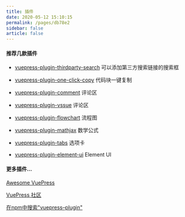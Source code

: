 ```yaml
---
title: 插件
date: 2020-05-12 15:10:15
permalink: /pages/db78e2
sidebar: false
article: false
---
```


#### 推荐几款插件

* [vuepress-plugin-thirdparty-search](https://github.com/zhangxiansheng123/vuepress-plugin-thirdparty-search) 可以添加第三方搜索链接的搜索框

* [vuepress-plugin-one-click-copy](https://www.npmjs.com/package/vuepress-plugin-one-click-copy) 代码块一键复制

* [vuepress-plugin-comment](https://github.com/dongyuanxin/vuepress-plugin-comment) 评论区
* [vuepress-plugin-vssue](https://vssue.js.org/) 评论区

* [vuepress-plugin-flowchart](https://flowchart.vuepress.ulivz.com/) 流程图

* [vuepress-plugin-mathjax](https://vuepress.github.io/zh/plugins/mathjax/) 数学公式

* [vuepress-plugin-tabs](https://superbiger.github.io/vuepress-plugin-tabs/) 选项卡

* [vuepress-plugin-element-ui](https://lq782655835.github.io/vuepress-plugin-element-ui/) Element UI

#### 更多插件...

  [Awesome VuePress](https://github.com/vuepressjs/awesome-vuepress)

  [VuePress 社区](https://vuepress.github.io/zh/)

  [在npm中搜索"vuepress–plugin"](https://www.npmjs.com/search?q=vuepress%E2%80%93plugin)
